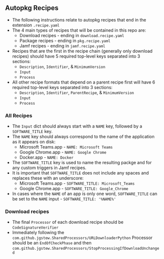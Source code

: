 ## Autopkg Recipes
- The following instructions relate to autopkg recipes that end in the extension `.recipe.yaml`
- The 4 main types of recipes that will be contained in this repo are:
  - Download recipes - ending in `download.recipe.yaml`
  - Package recipes - ending in `pkg.recipe.yaml`
  - Jamf recipes - ending in `jamf.recipe.yaml`
- Recipes that are the first in the recipe chain (generally only download recipes) should have 5 required top-level keys separated into 3 sections:
  - `Description`, `Identifier`, & `MinimumVersion`
  - `Input`
  - `Process`
- All other recipe formats that depend on a parent recipe first will have 6 required top-level keys separated into 3 sections:
  - `Description`, `Identifier`, `ParentRecipe`, & `MinimumVersion`
  - `Input`
  - `Process`

### All Recipes
- The `Input` dict should always start with a `NAME` key, followed by a `SOFTWARE_TITLE` key.
- The `NAME` key should always correspond to the name of the application as it appears on disk:
  - Microsoft Teams.app - `NAME: Microsoft Teams`
  - Google Chrome.app - `NAME: Google Chrome`
  - Docker.app - `NAME: Docker`
- The `SOFTWARE_TITLE` key is used to name the resulting packge and for any custom triggers in Jamf recipes.
- It is important that `SOFTWARE_TITLE` does not include any spaces and replaces these with an underscore:
  - Microsoft Teams.app - `SOFTWARE_TITLE: Microsoft_Teams`
  - Google Chrome.app - `SOFTWARE_TITLE: Google_Chrome`
- In cases where the `NAME` of an app is only one word, `SOFTWARE_TITLE` can be set to the `NAME` input - `SOFTWARE_TITLE: '%NAME%'`

### Download recipes
- The final `Processor` of each download recipe should be `CodeSignatureVerifier`
- Immediately following the `com.github.jgstew.SharedProcessors/URLDownloaderPython` Processor should be an `EndOfCheckPhase` and then `com.github.jgstew.SharedProcessors/StopProcessingIfDownloadUnchanged`
